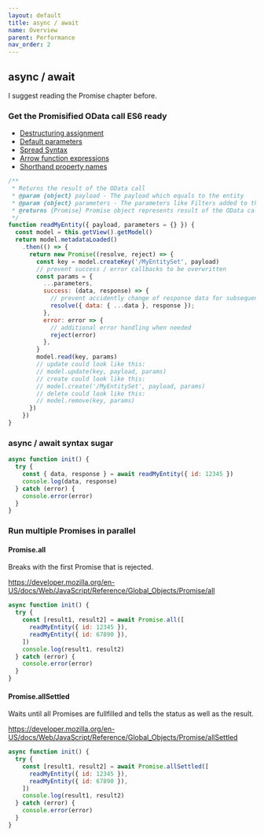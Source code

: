 ```yaml
---
layout: default
title: async / await
name: Overview
parent: Performance
nav_order: 2
---
```


## async / await

I suggest reading the Promise chapter before.

### Get the Promisified OData call ES6 ready

* [Destructuring assignment](https://developer.mozilla.org/en-US/docs/Web/JavaScript/Reference/Operators/Destructuring_assignment)
* [Default parameters](https://developer.mozilla.org/en-US/docs/Web/JavaScript/Reference/Functions/Default_parameters)
* [Spread Syntax](https://developer.mozilla.org/en-US/docs/Web/JavaScript/Reference/Operators/Spread_syntax)
* [Arrow function expressions](https://developer.mozilla.org/en-US/docs/Web/JavaScript/Reference/Functions/Arrow_functions)
* [Shorthand property names](https://developer.mozilla.org/en-US/docs/Web/JavaScript/Reference/Operators/Object_initializer#new_notations_in_ecmascript_2015)

```js
/** 
 * Returns the result of the OData call
 * @param {object} payload - The payload which equals to the entity
 * @param {object} parameters - The parameters like Filters added to the OData call
 * @returns {Promise} Promise object represents result of the OData call
 */
function readMyEntity({ payload, parameters = {} }) {
  const model = this.getView().getModel()
  return model.metadataLoaded()
    .then(() => {
      return new Promise((resolve, reject) => {
        const key = model.createKey('/MyEntitySet', payload)
        // prevent success / error callbacks to be overwritten
        const params = {
          ...parameters,
          success: (data, response) => {
            // prevent accidently change of response data for subsequent calls
            resolve({ data: { ...data }, response });
          },
          error: error => {
            // additional error handling when needed
            reject(error)
          },
        }
        model.read(key, params)
        // update could look like this:
        // model.update(key, payload, params)
        // create could look like this:
        // model.create('/MyEntitySet', payload, params)
        // delete could look like this:
        // model.remove(key, params)
      })
    })
}
```

### async / await syntax sugar

```js
async function init() {
  try {
    const { data, response } = await readMyEntity({ id: 12345 })
    console.log(data, response)
  } catch (error) {
    console.error(error)
  }
}
```

### Run multiple Promises in parallel

#### Promise.all

Breaks with the first Promise that is rejected.

<https://developer.mozilla.org/en-US/docs/Web/JavaScript/Reference/Global_Objects/Promise/all>

```js
async function init() {
  try {
    const [result1, result2] = await Promise.all([
      readMyEntity({ id: 12345 }),
      readMyEntity({ id: 67890 }),
    ])
    console.log(result1, result2)
  } catch (error) {
    console.error(error)
  }
}
```

#### Promise.allSettled

Waits until all Promises are fullfilled and tells the status as well as the result.

<https://developer.mozilla.org/en-US/docs/Web/JavaScript/Reference/Global_Objects/Promise/allSettled>

```js
async function init() {
  try {
    const [result1, result2] = await Promise.allSettled([
      readMyEntity({ id: 12345 }),
      readMyEntity({ id: 67890 }),
    ])
    console.log(result1, result2)
  } catch (error) {
    console.error(error)
  }
}
```
